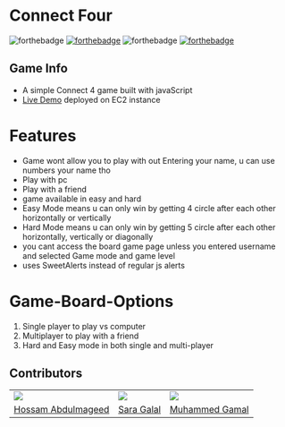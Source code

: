 # Connect Four 

![forthebadge](https://forthebadge.com/images/badges/built-with-love.svg)
[![forthebadge](https://forthebadge.com/images/badges/made-with-javascript.svg)](https://forthebadge.com)
![forthebadge](https://forthebadge.com/images/badges/uses-css.svg)
[![forthebadge](https://forthebadge.com/images/badges/uses-html.svg)](https://forthebadge.com)

## Game Info
- A simple Connect 4 game built with javaScript
- [Live Demo](http://54.159.57.38/index.html) deployed on EC2 instance 

# Features
* Game wont allow you to play with out Entering your name, u can use numbers your name tho
* Play with pc 
* Play with a friend
* game available in easy and hard
* Easy Mode means u can only win by getting 4 circle after each other horizontally or vertically
* Hard Mode means u can only win by getting 5 circle after each other horizontally, vertically or diagonally
* you cant access the board game page unless you entered username and selected Game mode and game level
* uses SweetAlerts instead of regular js alerts



# Game-Board-Options
1. Single player to play vs computer
2. Multiplayer to play with a friend 
3. Hard and Easy mode in both single and multi-player  


## Contributors
<table>
  <tr>
    <td>
      <img src="https://avatars.githubusercontent.com/u/76717091?v=4"> </img>
    </td>
    <td>
    <img src="https://avatars.githubusercontent.com/u/53039820?v=4"> </img>
    </td>
    <td>
      <img src="https://avatars.githubusercontent.com/u/75258785?v=4"></img>
    </td>
  </tr>
  <tr>
    <td>
      <a href="https://github.com/abdulmageed02">Hossam Abdulmageed</a>
    </td>
   <td>
   <a href="https://github.com/sera364">Sara Galal</a>
   </td>
    <td>
      <a href="https://github.com/muhammedgamal760">Muhammed Gamal</a>
    </td>
 
</table> 


